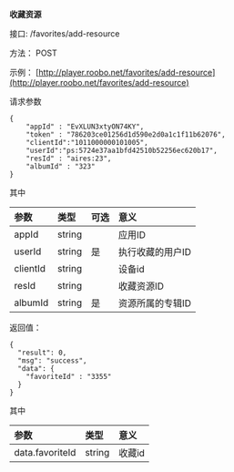 **收藏资源**

接口:  /favorites/add-resource

方法： POST

示例： [http://player.roobo.net/favorites/add-resource](http://player.roobo.net/favorites/add-resource)

请求参数

```
{
    "appId" : "EvXLUN3xtyON74KY",
    "token" : "786203ce01256d1d590e2d0a1c1f11b62076",
    "clientId":"1011000000101005",
    "userId":"ps:5724e37aa1bfd42510b52256ec620b17",
    "resId" : "aires:23",
    "albumId" : "323"
}
```

其中

| 参数 | 类型 | 可选 | 意义 |
| :--- | :--- | :--- | :--- |
| appId | string |  | 应用ID |
| userId | string | 是 | 执行收藏的用户ID |
| clientId | string |  | 设备id |
| resId | string |  | 收藏资源ID |
| albumId | string | 是 | 资源所属的专辑ID |

返回值：

```
{
  "result": 0,
  "msg": "success",
  "data": {
    "favoriteId" : "3355"
  }
}
```

其中

| 参数 | 类型 | 意义 |
| :--- | :--- | :--- |
| data.favoriteId | string | 收藏id |



